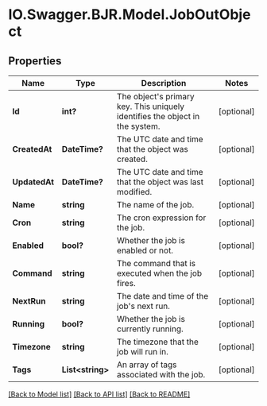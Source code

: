 # IO.Swagger.BJR.Model.JobOutObject
## Properties

Name | Type | Description | Notes
------------ | ------------- | ------------- | -------------
**Id** | **int?** | The object&#x27;s primary key. This uniquely identifies the object in the system. | [optional] 
**CreatedAt** | **DateTime?** | The UTC date and time that the object was created. | [optional] 
**UpdatedAt** | **DateTime?** | The UTC date and time that the object was last modified. | [optional] 
**Name** | **string** | The name of the job. | [optional] 
**Cron** | **string** | The cron expression for the job. | [optional] 
**Enabled** | **bool?** | Whether the job is enabled or not. | [optional] 
**Command** | **string** | The command that is executed when the job fires. | [optional] 
**NextRun** | **string** | The date and time of the job&#x27;s next run. | [optional] 
**Running** | **bool?** | Whether the job is currently running. | [optional] 
**Timezone** | **string** | The timezone that the job will run in. | [optional] 
**Tags** | **List&lt;string&gt;** | An array of tags associated with the job. | [optional] 

[[Back to Model list]](../README.md#documentation-for-models) [[Back to API list]](../README.md#documentation-for-api-endpoints) [[Back to README]](../README.md)

